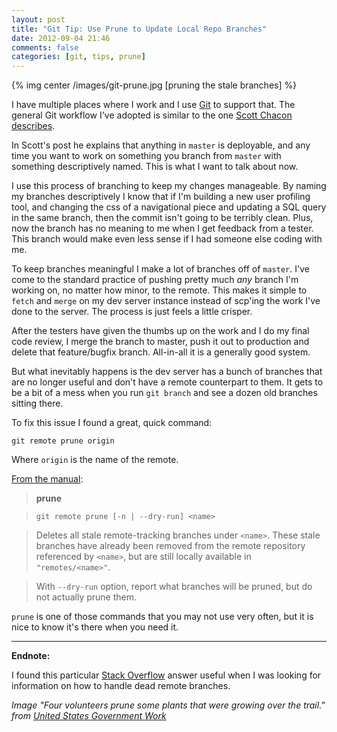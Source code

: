 ```yaml
---
layout: post
title: "Git Tip: Use Prune to Update Local Repo Branches"
date: 2012-09-04 21:46
comments: false
categories: [git, tips, prune]
---
```


{% img center /images/git-prune.jpg [pruning the stale branches] %}

I have multiple places where I work and I use [Git](http://git-scm.com/) to support that. The general Git workflow I've adopted is similar to the one [Scott Chacon describes](http://scottchacon.com/2011/08/31/github-flow.html).

In Scott's post he explains that anything in `master` is deployable, and any time you want to work on something you branch from `master` with something descriptively named. This is what I want to talk about now.

I use this process of branching to keep my changes manageable. By naming my branches descriptively I know that if I'm building a new user profiling tool, and changing the css of a navigational piece and updating a SQL query in the same branch, then the commit isn't going to be terribly clean. Plus, now the branch has no meaning to me when I get feedback from a tester. This branch would make even less sense if I had someone else coding with me.

To keep branches meaningful I make a lot of branches off of `master`. I've come to the standard practice of pushing pretty much _any_ branch I'm working on, no matter how minor, to the remote. This makes it simple to `fetch` and `merge` on my dev server instance instead of scp'ing the work I've done to the server. The process is just feels a little crisper.

After the testers have given the thumbs up on the work and I do my final code review, I merge the branch to master, push it out to production and delete that feature/bugfix branch. All-in-all it is a generally good system.

But what inevitably happens is the dev server has a bunch of branches that are no longer useful and don't have a remote counterpart to them. It gets to be a bit of a mess when you run `git branch` and see a dozen old branches sitting there.

To fix this issue I found a great, quick command:

`git remote prune origin`

Where `origin` is the name of the remote.

[From the manual](http://www.kernel.org/pub/software/scm/git/docs/git-remote.html):

>**prune**

>`git remote prune [-n | --dry-run] <name>`

>Deletes all stale remote-tracking branches under `<name>`. These stale branches have already been removed from the remote repository referenced by `<name>`, but are still locally available in `"remotes/<name>"`.
    
>With `--dry-run` option, report what branches will be pruned, but do not actually prune them.

`prune` is one of those commands that you may not use very often, but it is nice to know it's there when you need it.

----

**Endnote:**

I found this particular [Stack Overflow](http://stackoverflow.com/a/3994587/887078) answer useful when I was looking for information on how to handle dead remote branches.

_Image "Four volunteers prune some plants that were growing over the trail." from [United States Government Work](http://www.flickr.com/photos/presidiosf/6209563606/)_